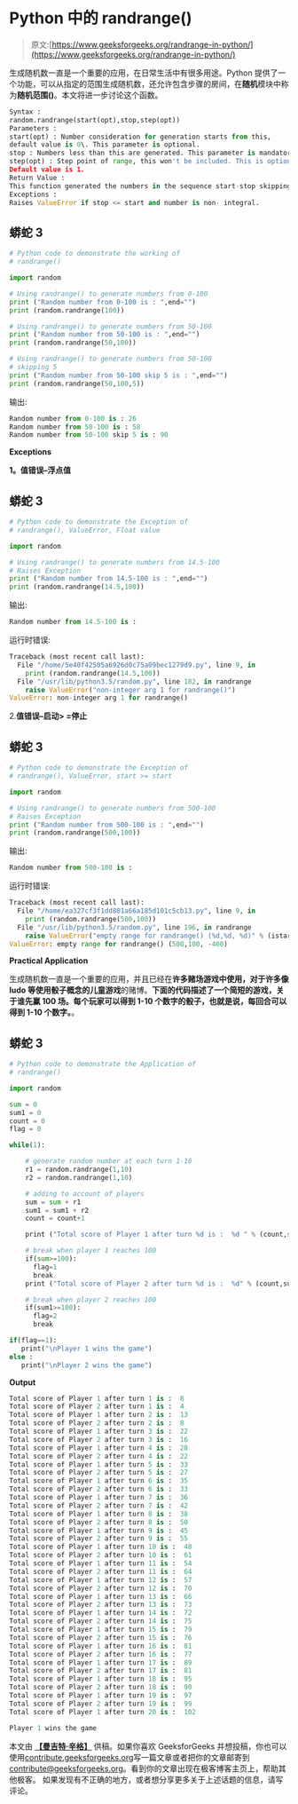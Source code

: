 # Python 中的 randrange()

> 原文:[https://www.geeksforgeeks.org/randrange-in-python/](https://www.geeksforgeeks.org/randrange-in-python/)

生成随机数一直是一个重要的应用，在日常生活中有很多用途。Python 提供了一个功能，可以从指定的范围生成随机数，还允许包含步骤的房间，在**随机**模块中称为**随机范围()**。本文将进一步讨论这个函数。

```py
Syntax : 
random.randrange(start(opt),stop,step(opt))
Parameters :
start(opt) : Number consideration for generation starts from this,
default value is 0\. This parameter is optional.
stop : Numbers less than this are generated. This parameter is mandatory.
step(opt) : Step point of range, this won't be included. This is optional.
Default value is 1.
Return Value : 
This function generated the numbers in the sequence start-stop skipping step.
Exceptions :
Raises ValueError if stop <= start and number is non- integral.

```

## 蟒蛇 3

```py
# Python code to demonstrate the working of
# randrange()

import random

# Using randrange() to generate numbers from 0-100
print ("Random number from 0-100 is : ",end="")
print (random.randrange(100))

# Using randrange() to generate numbers from 50-100
print ("Random number from 50-100 is : ",end="")
print (random.randrange(50,100))

# Using randrange() to generate numbers from 50-100
# skipping 5
print ("Random number from 50-100 skip 5 is : ",end="")
print (random.randrange(50,100,5))
```

输出:

```py
Random number from 0-100 is : 26
Random number from 50-100 is : 58
Random number from 50-100 skip 5 is : 90

```

**Exceptions**

**1。值错误–浮点值**

## 蟒蛇 3

```py
# Python code to demonstrate the Exception of
# randrange(), ValueError, Float value

import random

# Using randrange() to generate numbers from 14.5-100
# Raises Exception
print ("Random number from 14.5-100 is : ",end="")
print (random.randrange(14.5,100))
```

输出:

```py
Random number from 14.5-100 is : 

```

运行时错误:

```py
Traceback (most recent call last):
  File "/home/5e40f42505a6926d0c75a09bec1279d9.py", line 9, in 
    print (random.randrange(14.5,100))
  File "/usr/lib/python3.5/random.py", line 182, in randrange
    raise ValueError("non-integer arg 1 for randrange()")
ValueError: non-integer arg 1 for randrange()

```

2.**值错误–启动> =停止**

## 蟒蛇 3

```py
# Python code to demonstrate the Exception of
# randrange(), ValueError, start >= start

import random

# Using randrange() to generate numbers from 500-100
# Raises Exception
print ("Random number from 500-100 is : ",end="")
print (random.randrange(500,100))
```

输出:

```py
Random number from 500-100 is : 

```

运行时错误:

```py
Traceback (most recent call last):
  File "/home/ea327cf3f1dd801a66a185d101c5cb13.py", line 9, in 
    print (random.randrange(500,100))
  File "/usr/lib/python3.5/random.py", line 196, in randrange
    raise ValueError("empty range for randrange() (%d,%d, %d)" % (istart, istop, width))
ValueError: empty range for randrange() (500,100, -400)

```

**Practical Application**

生成随机数一直是一个重要的应用，并且已经在**许多赌场游戏中使用，对于许多像 ludo 等使用骰子概念的儿童游戏**的赌博。**下面的代码描述了一个简短的游戏，关于谁先赢 100 场。每个玩家可以得到 1-10 个数字的骰子，也就是说，每回合可以得到 1-10 个数字。**。

## 蟒蛇 3

```py
# Python code to demonstrate the Application of
# randrange()

import random

sum = 0
sum1 = 0
count = 0
flag = 0

while(1):

    # generate random number at each turn 1-10
    r1 = random.randrange(1,10)
    r2 = random.randrange(1,10)

    # adding to account of players
    sum = sum + r1
    sum1 = sum1 + r2
    count = count+1

    print ("Total score of Player 1 after turn %d is :  %d " % (count,sum))

    # break when player 1 reaches 100
    if(sum>=100):
      flag=1
      break
    print ("Total score of Player 2 after turn %d is :  %d" % (count,sum1))

    # break when player 2 reaches 100
    if(sum1>=100):
      flag=2
      break

if(flag==1):
   print("\nPlayer 1 wins the game")
else :
   print("\nPlayer 2 wins the game")  
```

**Output**

```py
Total score of Player 1 after turn 1 is :  8 
Total score of Player 2 after turn 1 is :  4
Total score of Player 1 after turn 2 is :  13 
Total score of Player 2 after turn 2 is :  8
Total score of Player 1 after turn 3 is :  22 
Total score of Player 2 after turn 3 is :  16
Total score of Player 1 after turn 4 is :  28 
Total score of Player 2 after turn 4 is :  22
Total score of Player 1 after turn 5 is :  33 
Total score of Player 2 after turn 5 is :  27
Total score of Player 1 after turn 6 is :  35 
Total score of Player 2 after turn 6 is :  33
Total score of Player 1 after turn 7 is :  36 
Total score of Player 2 after turn 7 is :  42
Total score of Player 1 after turn 8 is :  38 
Total score of Player 2 after turn 8 is :  50
Total score of Player 1 after turn 9 is :  45 
Total score of Player 2 after turn 9 is :  55
Total score of Player 1 after turn 10 is :  48 
Total score of Player 2 after turn 10 is :  61
Total score of Player 1 after turn 11 is :  54 
Total score of Player 2 after turn 11 is :  64
Total score of Player 1 after turn 12 is :  57 
Total score of Player 2 after turn 12 is :  70
Total score of Player 1 after turn 13 is :  66 
Total score of Player 2 after turn 13 is :  73
Total score of Player 1 after turn 14 is :  72 
Total score of Player 2 after turn 14 is :  75
Total score of Player 1 after turn 15 is :  79 
Total score of Player 2 after turn 15 is :  76
Total score of Player 1 after turn 16 is :  81 
Total score of Player 2 after turn 16 is :  77
Total score of Player 1 after turn 17 is :  89 
Total score of Player 2 after turn 17 is :  81
Total score of Player 1 after turn 18 is :  95 
Total score of Player 2 after turn 18 is :  90
Total score of Player 1 after turn 19 is :  97 
Total score of Player 2 after turn 19 is :  99
Total score of Player 1 after turn 20 is :  102 

Player 1 wins the game

```

本文由 [**【曼吉特·辛格】**](https://auth.geeksforgeeks.org/profile.php?user=manjeet_04) 供稿。如果你喜欢 GeeksforGeeks 并想投稿，你也可以使用[contribute.geeksforgeeks.org](http://www.contribute.geeksforgeeks.org)写一篇文章或者把你的文章邮寄到 contribute@geeksforgeeks.org。看到你的文章出现在极客博客主页上，帮助其他极客。
如果发现有不正确的地方，或者想分享更多关于上述话题的信息，请写评论。